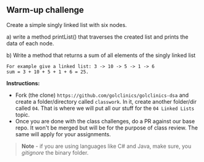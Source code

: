 ## Warm-up challenge

Create a simple singly linked list with six nodes. 

a) write a method printList() that traverses the created list and prints the data of each node.

b) Write a method that returns a sum of all elements of the singly linked list

    For example give a linked list: 3 -> 10 -> 5 -> 1 -> 6
    sum = 3 + 10 + 5 + 1 + 6 = 25.

**Instructions:**
- Fork (the clone) `https://github.com/golclinics/golclinics-dsa` and create a folder/directory called
`classwork`. In it, create another folder/dir called `04`. That is where we will put all our
stuff for the `04 Linked Lists` topic.
- Once you are done with the class challenges, do a PR against our base repo. It won't be merged but will be for the purpose of class review. The same will apply for your assignments.

> **Note** - if you are using languages like C# and Java, make sure, you _gitignore_ the binary folder.
